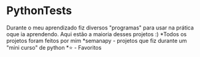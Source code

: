 # PythonTests
Durante o meu aprendizado fiz diversos "programas" para usar na prática oque ia aprendendo. Aqui estão a maioria desses projetos
:)
*Todos os projetos foram feitos por mim
*semanapy - projetos que fiz durante um "mini curso" de python
*⭐ - Favoritos
